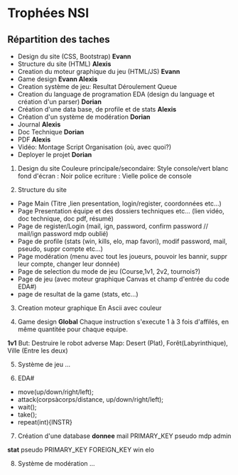 # Trophées NSI
## Répartition des taches
- Design du site (CSS, Bootstrap) **Evann**
- Structure du site (HTML) **Alexis**
- Creation du moteur graphique du jeu (HTML/JS) **Evann**
- Game design **Evann Alexis**
- Creation système de jeu:
    Resultat
    Déroulement
    Queue
- Creation du language de programation EDA (design du language et création d'un parser) **Dorian**
- Création d'une data base, de profile et de stats **Alexis**
- Création d'un système de modération **Dorian**
- Journal **Alexis**
- Doc Technique **Dorian**
- PDF **Alexis**
- Vidéo:
    Montage
    Script
    Organisation (où, avec quoi?)
- Deployer le projet **Dorian**

1) Design du site
Couleure principale/secondaire: Style console/vert blanc
fond d'écran : Noir
police ecriture : Vielle police de console

2) Structure du site
- Page Main (Titre ,lien presentation, login/register, coordonnées etc...)
- Page Presentation équipe et des dossiers techniques etc... (lien vidéo, doc technique, doc pdf, résumé)
- Page de register/Login (mail, ign, password, confirm password // mail/ign password mdp oublié)
- Page de profile (stats (win, kills, elo, map favori), modif password, mail, pseudo, suppr compte etc...)
- Page modération (menu avec tout les joueurs, pouvoir les bannir, suppr leur compte, changer leur donnée)
- Page de selection du mode de jeu (Course,1v1, 2v2, tournois?)
- Page de jeu (avec moteur graphique Canvas et champ d'entrée du code EDA#)
- page de resultat de la game (stats, etc...)

3) Creation moteur graphique
En Ascii avec couleur

4) Game design
**Global**
Chaque instruction s'execute 1 à 3 fois d'affilés, en même quantitée pour chaque equipe.

**1v1**
But: Destruire le robot adverse
Map: Desert (Plat), Forêt(Labyrinthique), Ville (Entre les deux)

5) Système de jeu
...

6) EDA#
- move(up/down/right/left);
- attack(corpsàcorps/distance, up/down/right/left);
- wait();
- take();
- repeat(int){INSTR}

7) Création d'une database
**donnee**
mail PRIMARY_KEY
pseudo
mdp
admin

**stat**
pseudo PRIMARY_KEY FOREIGN_KEY
win
elo

8) Système de modération
...